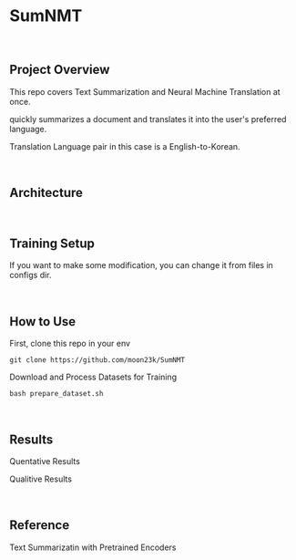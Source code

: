 # SumNMT

<br>

## Project Overview
This repo covers Text Summarization and Neural Machine Translation at once.

quickly summarizes a document and translates it into the user's preferred language.

Translation Language pair in this case is a English-to-Korean.

<br>

## Architecture


<br>

## Training Setup
If you want to make some modification, you can change it from files in configs dir.

<br>

## How to Use
First, clone this repo in your env
```
git clone https://github.com/moon23k/SumNMT
```

Download and Process Datasets for Training
```
bash prepare_dataset.sh
```

<br>

## Results
Quentative Results


Qualitive Results


<br>


## Reference
Text Summarizatin with Pretrained Encoders

<br>

